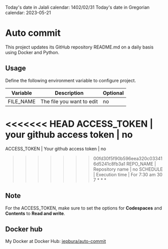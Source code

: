 Today's date in Jalali calendar: 1402/02/31 Today's date in Gregorian calendar: 2023-05-21
 # Auto commit
This project updates its GitHub repository README.md on a daily basis using Docker and Python.

## Usage

Define the following environment variable to configure project.

Variable | Description | Optional
-------- | ----------- | --------
FILE_NAME | The file you want to edit  | no
<<<<<<< HEAD
ACCESS_TOKEN | your github access token | no
=======
ACCESS_TOKEN | Your github access token | no
>>>>>>> 00fd30f5f90b596eea320c033416d5241c8fb3a1
REPO_NAME | Repository name | no
SCHEDULE | Execution time | For 7:30 am 30 7 * * *

## Note

For the ACCESS_TOKEN, make sure to set the options for **Codespaces** and **Contents** to **Read and write**.

## Docker hub

My Docker at Docker Hub: [jepbura/auto-commit](https://hub.docker.com/r/jepbura/auto-commit/)
